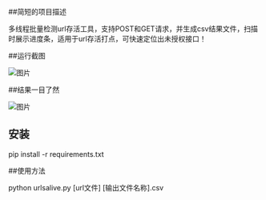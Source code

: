 ##简短的项目描述

多线程批量检测url存活工具，支持POST和GET请求，并生成csv结果文件，扫描时展示进度条，适用于url存活打点，可快速定位出未授权接口！

##运行截图

![图片](https://github.com/huyifu777/urlsalive/assets/108169998/c65a3eb0-d62a-4b79-9dc0-6db63e9cc11d)


##结果一目了然

![图片](https://github.com/huyifu777/urlsalive/assets/108169998/141305e5-79ac-4798-ad4c-e92c38e3d87b)


## 安装

pip install -r requirements.txt

##使用方法

python urlsalive.py  [url文件]  [输出文件名称].csv
